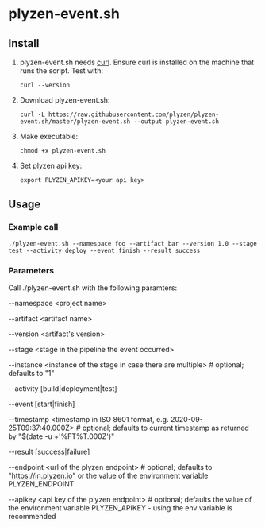 # plyzen-event.sh

## Install

1. plyzen-event.sh needs [curl](https://curl.haxx.se). Ensure curl is installed on the machine that runs the script. Test with:
    ```
    curl --version
    ```
1. Download plyzen-event.sh:
    ```
    curl -L https://raw.githubusercontent.com/plyzen/plyzen-event.sh/master/plyzen-event.sh --output plyzen-event.sh
    ```
1. Make executable:
    ```
    chmod +x plyzen-event.sh
    ```
1. Set plyzen api key:
    ```
    export PLYZEN_APIKEY=<your api key>
    ```

## Usage

### Example call

```
./plyzen-event.sh --namespace foo --artifact bar --version 1.0 --stage test --activity deploy --event finish --result success
```

### Parameters

Call ./plyzen-event.sh with the following paramters:

--namespace \<project name\>
  
--artifact \<artifact name\>
  
--version \<artifact's version\>

--stage \<stage in the pipeline the event occurred\>
  
--instance \<instance of the stage in case there are multiple\> # optional; defaults to "1"
  
--activity \[build|deployment|test\]

--event \[start|finish\]

--timestamp \<timestamp in ISO 8601 format, e.g. 2020-09-25T09:37:40.000Z\> # optional; defaults to current timestamp as returned by "$(date -u +'%FT%T.000Z')"

--result \[success|failure\]

--endpoint \<url of the plyzen endpoint\> # optional; defaults to "https://in.plyzen.io" or the value of the environment variable PLYZEN_ENDPOINT
  
--apikey \<api key of the plyzen endpoint\> # optional; defaults the value of the environment variable PLYZEN_APIKEY - using the env variable is recommended
